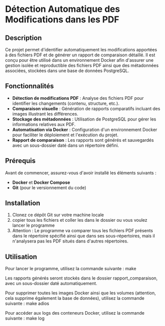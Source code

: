 # Détection Automatique des Modifications dans les PDF

## Description

Ce projet permet d'identifier automatiquement les modifications apportées à des fichiers PDF et de générer un rapport de comparaison détaillé. Il est conçu pour être utilisé dans un environnement Docker afin d'assurer une gestion isolée et reproductible des fichiers PDF ainsi que des métadonnées associées, stockées dans une base de données PostgreSQL.

## Fonctionnalités

- **Détection de modifications PDF** : Analyse des fichiers PDF pour identifier les changements (contenu, structure, etc.).
- **Comparaison visuelle** : Génération de rapports comparatifs incluant des images illustrant les différences.
- **Stockage des métadonnées** : Utilisation de PostgreSQL pour gérer les informations relatives aux PDF.
- **Automatisation via Docker** : Configuration d'un environnement Docker pour faciliter le déploiement et l'exécution du projet.
- **Rapport de comparaison** : Les rapports sont générés et sauvegardés avec un sous-dossier daté dans un répertoire défini.

## Prérequis

Avant de commencer, assurez-vous d'avoir installé les éléments suivants :

- **Docker** et **Docker Compose**
- **Git** (pour le versionnement du code)

## Installation

1. Clonez ce dépôt Git sur votre machine locale
2. copier tous les fichiers et coller les dans le dossier ou vous voulez lancer le programme
3. Attention : Le programme va comparer tous les fichiers PDF présents dans le répertoire spécifié ainsi que dans ses sous-répertoires, mais il n'analysera pas les PDF situés dans d'autres répertoires.



## Utilisation
Pour lancer le programme, utilisez la commande suivante :
make

Les rapports générés seront stockés dans le dossier rapport_comparaison, avec un sous-dossier daté automatiquement.

Pour supprimer toutes les images Docker ainsi que les volumes (attention, cela supprime également la base de données), utilisez la commande suivante :
make adios

Pour accéder aux logs des conteneurs Docker, utilisez la commande suivante :
make log

